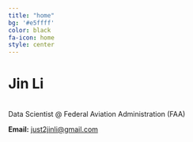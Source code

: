 ```yaml
---
title: "home"
bg: '#e5ffff'
color: black
fa-icon: home
style: center
---
```



# **Jin Li**



<br>Data Scientist @ Federal Aviation Administration (FAA)<br>

**Email:** just2jinli@gmail.com<br>
